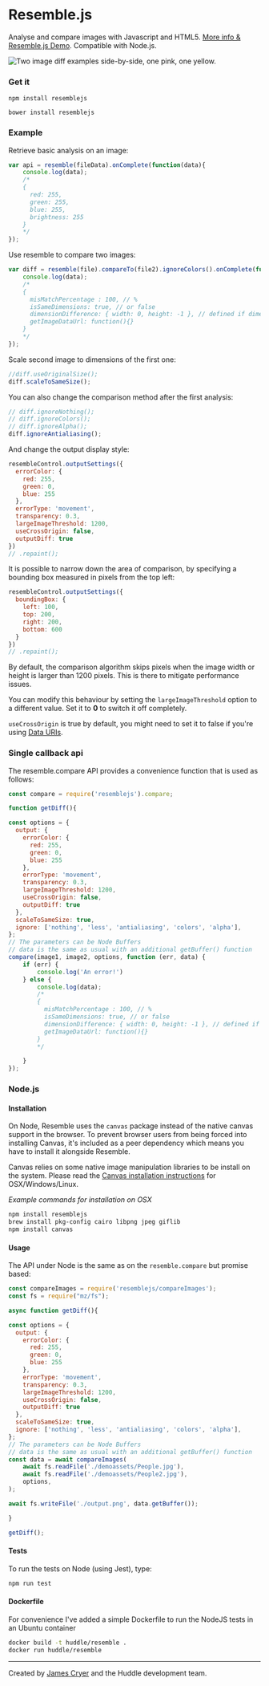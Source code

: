 Resemble.js
==========

Analyse and compare images with Javascript and HTML5. [More info & Resemble.js Demo](http://huddle.github.com/Resemble.js/). Compatible with Node.js.

![Two image diff examples side-by-side, one pink, one yellow.](https://raw.github.com/Huddle/Resemble.js/master/demoassets/readmeimage.jpg "Visual image comparison")

### Get it

`npm install resemblejs`

`bower install resemblejs`

### Example

Retrieve basic analysis on an image:

```javascript
var api = resemble(fileData).onComplete(function(data){
	console.log(data);
	/*
	{
	  red: 255,
	  green: 255,
	  blue: 255,
	  brightness: 255
	}
	*/
});
```

Use resemble to compare two images:

```javascript
var diff = resemble(file).compareTo(file2).ignoreColors().onComplete(function(data){
	console.log(data);
	/*
	{
	  misMatchPercentage : 100, // %
	  isSameDimensions: true, // or false
	  dimensionDifference: { width: 0, height: -1 }, // defined if dimensions are not the same
	  getImageDataUrl: function(){}
	}
	*/
});
```

Scale second image to dimensions of the first one:
```javascript
//diff.useOriginalSize();
diff.scaleToSameSize();
```

You can also change the comparison method after the first analysis:

```javascript
// diff.ignoreNothing();
// diff.ignoreColors();
// diff.ignoreAlpha();
diff.ignoreAntialiasing();
```


And change the output display style:

```javascript
resembleControl.outputSettings({
  errorColor: {
    red: 255,
    green: 0,
    blue: 255
  },
  errorType: 'movement',
  transparency: 0.3,
  largeImageThreshold: 1200,
  useCrossOrigin: false,
  outputDiff: true
})
// .repaint();
```

It is possible to narrow down the area of comparison, by specifying a bounding box measured in pixels from the top left:

```javascript
resembleControl.outputSettings({
  boundingBox: {
    left: 100,
    top: 200,
    right: 200,
    bottom: 600
  }
})
// .repaint();
```

By default, the comparison algorithm skips pixels when the image width or height is larger than 1200 pixels. This is there to mitigate performance issues.

You can modify this behaviour by setting the `largeImageThreshold` option to a different value. Set it to **0** to switch it off completely.

`useCrossOrigin` is true by default, you might need to set it to false if you're using [Data URIs](https://developer.mozilla.org/en-US/docs/Web/HTTP/Basics_of_HTTP/Data_URIs).

### Single callback api

The resemble.compare API provides a convenience function that is used as follows:

``` js
const compare = require('resemblejs').compare;

function getDiff(){

const options = {
  output: {
    errorColor: {
      red: 255,
      green: 0,
      blue: 255
    },
    errorType: 'movement',
    transparency: 0.3,
    largeImageThreshold: 1200,
    useCrossOrigin: false,
    outputDiff: true
  },
  scaleToSameSize: true,
  ignore: ['nothing', 'less', 'antialiasing', 'colors', 'alpha'],
};
// The parameters can be Node Buffers
// data is the same as usual with an additional getBuffer() function
compare(image1, image2, options, function (err, data) {
	if (err) {
		console.log('An error!')
	} else {
		console.log(data);
		/*
		{
		  misMatchPercentage : 100, // %
		  isSameDimensions: true, // or false
		  dimensionDifference: { width: 0, height: -1 }, // defined if dimensions are not the same
		  getImageDataUrl: function(){}
		}
		*/

	}
});
```

### Node.js

#### Installation

On Node, Resemble uses the `canvas` package instead of the native canvas support in the browser. To prevent browser users from being forced into installing Canvas, it's included as a peer dependency which means you have to install it alongside Resemble.

Canvas relies on some native image manipulation libraries to be install on the system. Please read the [Canvas installation instructions](https://www.npmjs.com/package/canvas) for OSX/Windows/Linux.

*Example commands for installation on OSX*

``` bash
npm install resemblejs
brew install pkg-config cairo libpng jpeg giflib
npm install canvas
```

#### Usage

The API under Node is the same as on the `resemble.compare` but promise based:

``` js
const compareImages = require('resemblejs/compareImages');
const fs = require("mz/fs");

async function getDiff(){

const options = {
  output: {
    errorColor: {
      red: 255,
      green: 0,
      blue: 255
    },
    errorType: 'movement',
    transparency: 0.3,
    largeImageThreshold: 1200,
    useCrossOrigin: false,
    outputDiff: true
  },
  scaleToSameSize: true,
  ignore: ['nothing', 'less', 'antialiasing', 'colors', 'alpha'],
};
// The parameters can be Node Buffers
// data is the same as usual with an additional getBuffer() function
const data = await compareImages(
	await fs.readFile('./demoassets/People.jpg'),
	await fs.readFile('./demoassets/People2.jpg'),
	options,
);

await fs.writeFile('./output.png', data.getBuffer());

}

getDiff();

```

#### Tests

To run the tests on Node (using Jest), type:

``` bash
npm run test
```

#### Dockerfile

For convenience I've added a simple Dockerfile to run the NodeJS tests in an Ubuntu container  

``` bash
docker build -t huddle/resemble .
docker run huddle/resemble
```



--------------------------------------

Created by [James Cryer](http://github.com/jamescryer) and the Huddle development team.
